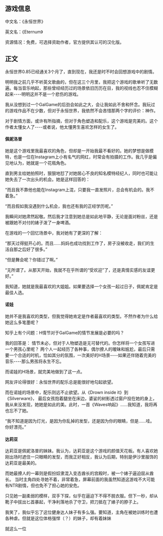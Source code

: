 ## 游戏信息

中文名：《永恒世界》

英文名：《Eternum》

资源情况：免费，可选择资助作者，官方提供其认可的汉化版。

## 正文

永恒世界0.85已经通关3个月了，直到现在，我还是时不时会回想游戏中的剧情。

明明我之前几乎不听英文歌曲的，但在这三个月里，我把这个游戏的歌单听了无数遍。每当音乐响起，那些曾经经历过的场景依旧历历在目，我的视线也忍不住模糊起来----明明这并不是一个悲伤的游戏。

我从没想到过一个GalGame的后劲会如此之大，会让我如此不舍和怀念。我玩过的游戏作品不在少数，但对于永恒世界，我依然不会吝惜那两个字的评价：神作。

对于剧情方面，或许有所指摘，但对于角色塑造和配乐，这个游戏是完美的。这个作者太懂女人了----或者说，他太懂男生喜欢怎样的女生了。


#### 佩妮洛普

她是这个游戏里我最喜欢的角色，但却是一开始我最不看好的。她的梦想是做模特，也是一位在Instagram上小有名气的网红，时常会有拍摄的工作。我几乎是偏见地认为，她就是一个花瓶角色。

直到男主给她拍照时，狠狠地怼了对她居心不良的知名模特经纪人，同时也可能让她失去了一次出头的机会。她是这样回答的：

“而且我不靠他也能在Instagram上混，只要我一直发照片，总会有机会的。我不着急。”

“而且假如我没遇到什么机会，我也还有我的正经学历呢。”

我瞬间对她肃然起敬。然后我才注意到她总是如此地平静，无论是面对粉丝，还是被跟她不对付的婊子泼了一身啤酒。


在游戏的一个回忆场景中，我对她有了更深的了解：

“那天过得挺开心的。而且......妈妈也成功找到工作了，房子没被收走，我们的生活自那之后好了很多。”

“但是舞会呢？你错过了啊。”

“无所谓了。从那天开始，我就不在乎所谓的“受欢迎”了，还是真情实感的友谊更好。”


我知道，她就是我最喜欢的大姐姐。如果要选择一个女孩一起过日子，佩妮肯定是最佳人选。


#### 诺娃

她并不是我喜欢的类型，但我觉得她肯定是作者最喜欢的类型。不然作者为什么给她这么多笔墨呢？

知乎上有个问题：H情节对于GalGame的情节发展是必要的吗？

我的回答是：
情节未必，但对于人物塑造是无可替代的。你怎样将一个女孩写进一个男孩心里呢？
两个人一起经历了各种事，偶尔撩人的暧昧和尴尬，最后只需要一个合适的时机，恰如其分的氛围，一次美好的H场景----如果还伴随着完美的音乐----那么男孩将永生不忘。

而诺娃的H场景，就完美地做到了这一点。

网友评论得很好：永恒世界的配乐总是能很好地勾起欲望。

而在诺娃的场景中，配乐则远不止欲望。从《Drown inside it》到《Silverware》，
最后女孩抱着腿坐在床边，婆娑的树影透过窗户投在她的身上，我从来没发现，她她是如此的美。此时，一首《Waves响起》......我知道，我将再也忘不了她。

“我不知道是因为灯光，是因为你乱掉的发型，还是因为你的眼睛，但是......哇。你好漂亮。”


#### 达莉亚

达莉亚是佩妮洛普的妹妹。我认为，达莉亚是这个游戏的颜值天花板。有人喜欢她刚出场时遮住一只眼睛的发型，而我正好相反，我认为后期，特别是伊沙里服饰的达莉亚是最美的。

而她最撩人的一幕则是假扮奴隶混入变态酋长的宫殿时，被一个婊子逼迫屈从酋长。
当时主角四处寻她不着，非常着急，屏幕前面的我虽然知道这游戏不大可能有NTR剧情，但也免不了担心她的安危。

只见她一副柔弱的模样，双手下探，似乎在逼迫下不得不脱衣服。但下一秒，却从靴子中拔出匕首暴起，干净利落地杀了守卫，把刀抵在了婊子的脖子上。

我笑了，我似乎忘了这位健身达人妹子有多么强。要知道，主角在被她训练时也遭各种虐。但就是这位体格强悍（？）的妹子，却有着妹妹

就这么一位





